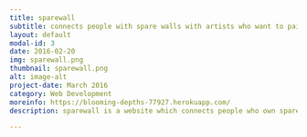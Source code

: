 ```yaml
---
title: sparewall
subtitle: connects people with spare walls with artists who want to paint them!
layout: default
modal-id: 3
date: 2016-02-20
img: sparewall.png
thumbnail: sparewall.png
alt: image-alt
project-date: March 2016
category: Web Development
moreinfo: https://blooming-depths-77927.herokuapp.com/
description: sparewall is a website which connects people who own spare walls with those who want to paint them. It was made for my second project at GA WDI and was built in 5 days using Ruby, Sinatra, MVC design pattern with full RESTful routes, Google Maps API, BCrypt, Bower Components and a dash of Hipster Ipsum! To view the code click <a href="https://github.com/jaselchauhan/WDI_Project2"> here </a>

---
```


